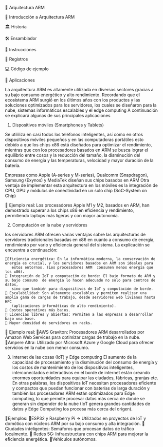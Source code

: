📌 Arquitectura ARM

📖 Introducción a Arquitectura ARM






🏛 Historia







🛠 Ensamblador

🔹 Instrucciones






🔹 Registros






💻 Código de ejemplo





🚀 Aplicaciones

La arquitectura ARM es altamente utilizada en diversos sectores gracias a su bajo consumo energético y alto rendimiento. 
Recordando que el ecosistema ARM surgió en los últimos años con los productos y las soluciones optimizados para los servidores,
los cuales se diseñaron para la nube, sistemas informáticos escalables y el edge computing
A continuación se explicará algunas de sus principales aplicaciones

1. Dispositivos móviles (Smartphones y Tablets)

 Se utililiza en casi todos los teléfonos inteligentes, así como en otros dispositivos móviles pequeños y en las computadoras portátiles
 esto debido a que los chips x86 está diseñados para optimizar el rendimiento, mientras que con los procesadores basados en ARM se busca 
 lograr el equilibrio entre cosos y la reducción del tamaño, la disminución del consumo de energía y las temperaturas, velocidad y mayor 
 duración de la batería.

Empresas como Apple (A-series y M-series), Qualcomm (Snapdragon), Samsung (Exynos) y MediaTek diseñan sus chips basados en ARM
Otra ventaja de implementar esta arquitectura en los móviles es la integración de CPU, GPU y módulos de conectividad en un solo chip 
(SoC-System on Chip)

🔹 Ejemplo real:
Los procesadores Apple M1 y M2, basados en ARM, han demostrado superar a los chips x86 en eficiencia y rendimiento, permitiendo laptops
más ligeras y con mayor autonomía.

2. Computación en la nube y servidores

los servidores ARM ofrecen varias ventajas sobre las arquitecturas de servidores tradicionales basadas en x86 en cuanto a consumo de energía,
rendimiento por vario y eficiencia general del sistema. La explicación se encuentra a continuación:
    
    🔹Eficiencia energética: En la informática moderna, la conservación de energía es crucial, y los servidores basados en ARM son ideales para
       estos entornos. (Los procesadores ARM  consumen menos energía que los x86).
    🔹 Integración de IoT y computación de borde: El bajo formato de ARM y su bajo consumo  de energía lo hacen adecuado no solo para centros de datos,
       sino que también para dispositivos de IoT y computación de borde.
    🔹 Escalabilidad: Son altamente escalables y permiten realizar una amplia gama de cargas de trabajo, desde servidores web livianos hasta HPC 
       (aplicaciones informáticas de alto rendimiento).
    🔹 Costos operativos más bajos.
    🔹 Licencias libres y abiertas: Permiten a las empresas a desarrollar bajo una base.
    🔹 Mayor densidad de servidores en racks.

🔹 Ejemplo real:
    🔹AWS Graviton: Procesadores ARM desarrollados por Amazon Web Services para optimizar cargas de trabajo en la nube.
    🔹Ampere Altra: Utilizado por Microsoft Azure y Google Cloud para ofrecer servicios en la nube con menor consumo.

3. Internet de las cosas (IoT) y Edge computing
El aumento de la capacidad de procesamiento y la disminución del consumo de energía y los costos de mantenimiento de los dispositivos inteligentes, interconectados
e interactivos en el borde de internet están creando enormes oportunidades para equipar las ciudades, fábricas, granjas etc. 
En otras palabras, los dispositivos IoT necesitan procesadores eficiente y compactos que puedan funcionar con baterías de larga duración y también los procesadores 
ARM están optimizados para Edge computing, lo que permite procesar datos más cerca de donde se generan sin depender de la nube (IoT genera grandes cantidades de datos 
y Edge Computing los procesa más cerca del origen).

🔹Ejemplos:
    🔹ESP32 y Raspberry Pi → Utilizados en proyectos de IoT y domótica con núcleos ARM por su bajo consumo y alta integración.
    🔹 Ciudades inteligentes: Semáforos que procesan datos de tráfico localmente.
    🔹 Redes 5G: Infraestructura con chips ARM para mejorar la eficiencia energética.
    🔹Vehículos autónomos.


